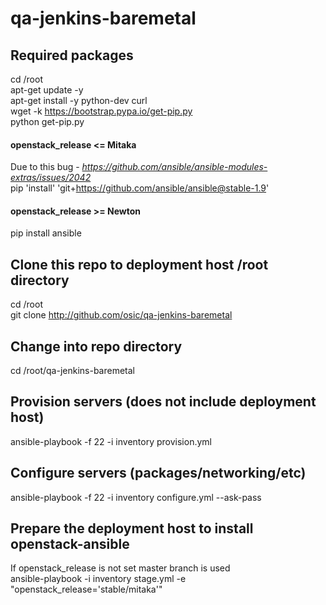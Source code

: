 # qa-jenkins-baremetal

## Required packages
cd /root  
apt-get update -y  
apt-get install -y python-dev curl  
wget -k https://bootstrap.pypa.io/get-pip.py  
python get-pip.py  

#### openstack_release <= Mitaka
Due to this bug - _https://github.com/ansible/ansible-modules-extras/issues/2042_  
pip 'install' 'git+https://github.com/ansible/ansible@stable-1.9'

#### openstack_release >= Newton
pip install ansible

## Clone this repo to deployment host /root directory
cd /root  
git clone http://github.com/osic/qa-jenkins-baremetal

## Change into repo directory
cd /root/qa-jenkins-baremetal

## Provision servers (does not include deployment host)
ansible-playbook -f 22 -i inventory provision.yml

## Configure servers (packages/networking/etc)
ansible-playbook -f 22 -i inventory configure.yml --ask-pass

## Prepare the deployment host to install openstack-ansible  
If openstack_release is not set master branch is used  
ansible-playbook -i inventory stage.yml -e "openstack_release='stable/mitaka'"
